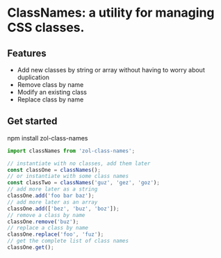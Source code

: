 
# ClassNames: a utility for managing CSS classes.

## Features
* Add new classes by string or array without having to worry about duplication
* Remove class by name
* Modify an existing class
* Replace class by name

## Get started
npm install zol-class-names

```javascript
import classNames from 'zol-class-names';

// instantiate with no classes, add them later
const classOne = classNames();
// or instantiate with some class names
const classTwo = classNames('guz', 'gez', 'goz');
// add more later as a string
classOne.add('foo bar baz');
// add more later as an array
classOne.add(['bez', 'buz', 'boz']);
// remove a class by name
classOne.remove('buz');
// replace a class by name
classOne.replace('foo', 'fuz');
// get the complete list of class names
classOne.get();
```
